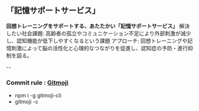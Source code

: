 ## 「記憶サポートサービス」


**回想トレーニングをサポートする、あたたかい「記憶サポートサービス」**
解決したい社会課題:
高齢者の孤立やコミュニケーション不足により外部刺激が減少し、認知機能が低下しやすくなるという課題
アプローチ:
回想トレーニングや記憶刺激によって脳の活性化と心理的なつながりを促進し、認知症の予防・進行抑制を図る。

--

### Commit rule : [Gitmoji](https://gitmoji.dev/)

- npm i -g gitmoji-cli     
- gitmoji -c

